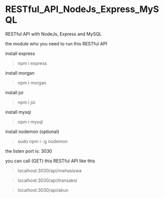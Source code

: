 # RESTful_API_NodeJs_Express_MySQL
RESTful API with NodeJs, Express and MySQL

the module who you need to run this RESTful API

install express

> npm i express

install morgan

>npm i morgan

install joi

>npm i joi

install mysql

>npm i mysql

install nodemon (optional)

>sudo npm i -g nodemon

the listen port is: 3030

you can call (GET) this RESTful API like this

>localhost:3030/api/mahasiswa

>localhost:3030/api/transaksi

>localhost:3030/api/akun
